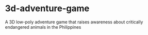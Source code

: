 # 3d-adventure-game
A 3D low-poly adventure game that raises awareness about critically endangered animals in the Philippines
